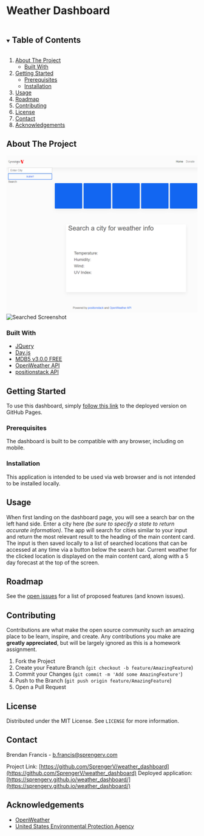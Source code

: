 <h1>Weather Dashboard</h1>
<!-- TABLE OF CONTENTS -->
<details open="open">
  <summary><h2 style="display: inline-block">Table of Contents</h2></summary>
  <ol>
    <li>
      <a href="#about-the-project">About The Project</a>
      <ul>
        <li><a href="#built-with">Built With</a></li>
      </ul>
    </li>
    <li>
      <a href="#getting-started">Getting Started</a>
      <ul>
        <li><a href="#prerequisites">Prerequisites</a></li>
        <li><a href="#installation">Installation</a></li>
      </ul>
    </li>
    <li><a href="#usage">Usage</a></li>
    <li><a href="#roadmap">Roadmap</a></li>
    <li><a href="#contributing">Contributing</a></li>
    <li><a href="#license">License</a></li>
    <li><a href="#contact">Contact</a></li>
    <li><a href="#acknowledgements">Acknowledgements</a></li>
  </ol>
</details>



<!-- ABOUT THE PROJECT -->
## About The Project

![Landing Screenshot](img/landing.png) ![Searched Screenshot](img/searched)

### Built With

* [JQuery](jquery.com)
* [Day.js](day.js.org)
* [MDB5 v3.0.0 FREE](https://mdbootstrap.com/docs/standard/)
* [OpenWeather API](https://openweathermap.org/api/)
* [positionstack API](https://positionstack.com/documentation)



<!-- GETTING STARTED -->
## Getting Started

To use this dashboard, simply [follow this link](https://sprengerv.github.io/weather_dashboard/) to the deployed version on GitHub Pages.

### Prerequisites

The dashboard is built to be compatible with any browser, including on mobile.

### Installation

This application is intended to be used via web browser and is not intended to be installed locally.



<!-- USAGE EXAMPLES -->
## Usage

When first landing on the dashboard page, you will see a search bar on the left hand side. Enter a city here _(be sure to specify a state to return accurate information)_. The app will search for cities similar to your input and return the most relevant result to the heading of the main content card. The input is then saved locally to a list of searched locations that can be accessed at any time via a button below the search bar. Current weather for the clicked location is displayed on the main content card, along with a 5 day forecast at the top of the screen.



<!-- ROADMAP -->
## Roadmap

See the [open issues](https://github.com/SprengerV/weather_dashboard/issues) for a list of proposed features (and known issues).



<!-- CONTRIBUTING -->
## Contributing

Contributions are what make the open source community such an amazing place to be learn, inspire, and create. Any contributions you make are **greatly appreciated**, but will be largely ignored as this is a homework assignment.

1. Fork the Project
2. Create your Feature Branch (`git checkout -b feature/AmazingFeature`)
3. Commit your Changes (`git commit -m 'Add some AmazingFeature'`)
4. Push to the Branch (`git push origin feature/AmazingFeature`)
5. Open a Pull Request



<!-- LICENSE -->
## License

Distributed under the MIT License. See `LICENSE` for more information.



<!-- CONTACT -->
## Contact

Brendan Francis - b.francis@sprengerv.com

Project Link: [https://github.com/SprengerV/weather_dashboard](https://github.com/SprengerV/weather_dashboard)
Deployed application: [https://sprengerv.github.io/weather_dashboard/](https://sprengerv.github.io/weather_dashboard/)



<!-- ACKNOWLEDGEMENTS -->
## Acknowledgements

* [OpenWeather](openweathermap.org)
* [United States Environmental Protection Agency](https://19january2017snapshot.epa.gov/sunsafety/uv-index-scale-1_.html)


